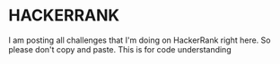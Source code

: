# HACKERRANK

I am posting all challenges that I'm doing on HackerRank right here. So please don't copy and paste. This is for code understanding